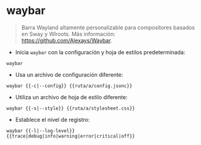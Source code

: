 # waybar

> Barra Wayland altamente personalizable para compositores basados en Sway y Wlroots.
> Más información: <https://github.com/Alexays/Waybar>.

- Inicia `waybar` con la configuración y hoja de estilos predeterminada:

`waybar`

- Usa un archivo de configuración diferente:

`waybar {{-c|--config}} {{ruta/a/config.jsonc}}`

- Utiliza un archivo de hoja de estilo diferente:

`waybar {{-s|--style}} {{ruta/a/stylesheet.css}}`

- Establece el nivel de registro:

`waybar {{-l|--log-level}} {{trace|debug|info|warning|error|critical|off}}`
